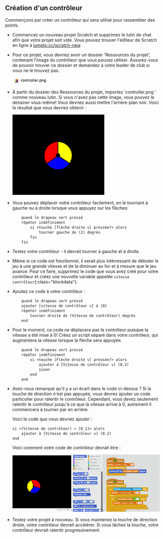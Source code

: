 ## Création d'un contrôleur

Commençons par créer un contrôleur qui sera utilisé pour rassembler des points.

+ Commencez un nouveau projet Scratch et supprimez le lutin de chat afin que votre projet soit vide. Vous pouvez trouver l'éditeur de Scratch en ligne à <a href="http://jumpto.cc/scratch-new">jumpto.cc/scratch-new</a>.

+ Pour ce projet, vous devriez avoir un dossier 'Ressources du projet', contenant l'image du contrôleur que vous pouvez utiliser. Assurez-vous de pouvoir trouver ce dossier et demandez à votre leader de club si vous ne le trouvez pas.

	![screenshot](images/dots-resources.png)

+ À partir du dossier des Ressources du projet, importez 'controller.png ' comme nouveau lutin. Si vous n'avez pas cette image, vous pouvez le dessiner vous-même! Vous devriez aussi mettre l'arrière-plan noir. Voici le résultat que vous devriez obtenir :

	![screenshot](images/dots-controller.png)

+ Vous pouvez déplacer votre contrôleur facilement, en le tournant à gauche ou à droite lorsque vous appuyez sur les flèches:

	```blocks
		quand le drapeau vert pressé
		répéter indéfiniment
			si <touche [flèche droite v] pressée?> alors
				tourner gauche de (2) degrés
			fin
		fin
	```
+ Testez votre contrôleur - il devrait tourner à gauche et à droite.

+ Même si ce code est fonctionnel, il serait plus intérressant de débuter le jeu à une grande vitesse et de la diminuer au fur et à mesure que le jeu avance. Pour ce faire, supprimez le code que vous avez créé pour votre contrôleur et créez une nouvelle variable appelée `vitesse contrôleur`{:class="blockdata"}.

+ Ajoutez ce code à votre contrôleur :

	```blocks
		quand le drapeau vert pressé
		ajouter [vitesse de contrôleur v] à [0]
		répéter indéfiniment
			tourner droite de (Vitesse de contrôleur) degrés
		end
	```

+ Pour le moment, ce code ne déplacera pas le contrôleur puisque la vitesse a été mise à 0! Créez un script séparé dans votre contrôleur, qui augmentera la vitesse lorsque la flèche sera appuyée.

	```blocks
		quand le drapeau vert pressé
		répéter indéfiniment
			si <touche [Flèche droite v] pressée?> alors
				ajouter à [Vitesse de contrôleur v] (0.2)
				sinon
			end
		end
	```

+ Avez-vous remarqué qu'il y a un écart dans le code ci-dessus ? Si la touche de direction n'est pas appuyée, vous devrez ajouter un code particulier pour ralentir le contrôleur. Cependant, vous devez seulement ralentir le contrôleur jusqu'à ce que la vitesse arrive à 0, autrement il commencera à tourner par en arrière.

	Voici le code que vous devriez ajouter :

	```blocks
	si <(Vitesse de contrôleur) > [0.1]> alors
		ajouter à [Vitesse de contrôleur v] (0.2)
	end
	```

	Voici comment votre code de contrôleur devrait être :

	![screenshot](images/dots-right.png)

+ Testez votre projet à nouveau. Si vous maintenez la touche de direction droite, votre contrôleur devrait accélérer. Si vous lâchez la touche, votre contrôleur devrait ralentir progressivement.
